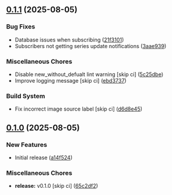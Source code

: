 ## [0.1.1](https://github.com/FAZuH/pwr-bot/compare/v0.1.0...v0.1.1) (2025-08-05)


### Bug Fixes

* Database issues when subscribing ([21f3101](https://github.com/FAZuH/pwr-bot/commit/21f3101d260d92e6e8902e849b332e78b4dd1e2b))
* Subscribers not getting series update notifications ([3aae939](https://github.com/FAZuH/pwr-bot/commit/3aae9392f1d44d6a033cc2538147a1b45e6b2572))


### Miscellaneous Chores

* Disable new_without_defualt lint warning [skip ci] ([5c25dbe](https://github.com/FAZuH/pwr-bot/commit/5c25dbee01fd575900e25c6ce0900f1955483401))
* Improve logging message [skip ci] ([ebd3737](https://github.com/FAZuH/pwr-bot/commit/ebd3737867b708e6ee0458c750894174d1369722))


### Build System

* Fix incorrect image source label [skip ci] ([d6d8e45](https://github.com/FAZuH/pwr-bot/commit/d6d8e456ef40bb60a86d5e5daa221ad313496758))

## [0.1.0](https://github.com/FAZuH/pwr-bot/compare/a14f52450e29cb38caa6fe61996dcbbed4a721d4...v0.1.0) (2025-08-05)


### New Features

* Initial release ([a14f524](https://github.com/FAZuH/pwr-bot/commit/a14f52450e29cb38caa6fe61996dcbbed4a721d4))


### Miscellaneous Chores

* **release:** v0.1.0 [skip ci] ([65c2df2](https://github.com/FAZuH/pwr-bot/commit/65c2df2fe935d6fa7581f8dffe27b5e8bfa41487))

